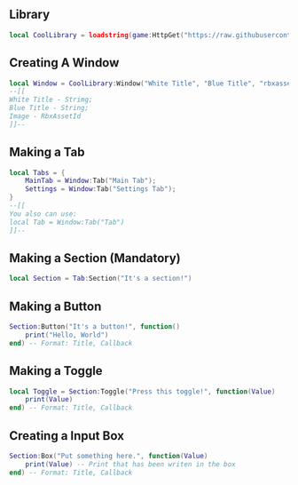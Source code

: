 ## Library
```lua
local CoolLibrary = loadstring(game:HttpGet("https://raw.githubusercontent.com/Venom-devX/Cool-Library/refs/heads/main/CoolLibrarySource.lua"))()
```
## Creating A Window
```lua
local Window = CoolLibrary:Window("White Title", "Blue Title", "rbxassetid://166652117")
--[[
White Title - Strimg;
Blue Title - String;
Image - RbxAssetId
]]--
```
## Making a Tab
```lua
local Tabs = {
    MainTab = Window:Tab("Main Tab");
    Settings = Window:Tab("Settings Tab");
}
--[[
You also can use:
local Tab = Window:Tab("Tab")
]]--
```
## Making a Section (Mandatory)
```lua
local Section = Tab:Section("It's a section!")
```
## Making a Button
```lua
Section:Button("It's a button!", function()
    print("Hello, World")
end) -- Format: Title, Callback
```
## Making a Toggle
```lua
local Toggle = Section:Toggle("Press this toggle!", function(Value)
    print(Value)
end) -- Format: Title, Callback
```
## Creating a Input Box
```lua
Section:Box("Put something here.", function(Value)
    print(Value) -- Print that has been writen in the box
end) -- Format: Title, Callback
```
